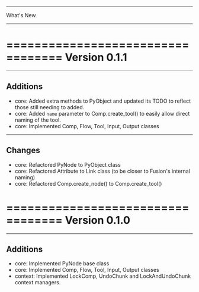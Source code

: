 **********
What's New
**********

==================================
Version 0.1.1
==================================

----------------------------------
Additions
----------------------------------
- core: Added extra methods to PyObject and updated its TODO to reflect those still needing to added.
- core: Added `name` parameter to Comp.create_tool() to easily allow direct naming of the tool.
- core: Implemented Comp, Flow, Tool, Input, Output classes

----------------------------------
Changes
----------------------------------
- core: Refactored PyNode to PyObject class
- core: Refactored Attribute to Link class (to be closer to Fusion's internal naming)
- core: Refactored Comp.create_node() to Comp.create_tool()

==================================
Version 0.1.0
==================================

----------------------------------
Additions
----------------------------------
- core: Implemented PyNode base class
- core: Implemented Comp, Flow, Tool, Input, Output classes
- context: Implemented LockComp, UndoChunk and LockAndUndoChunk context managers.